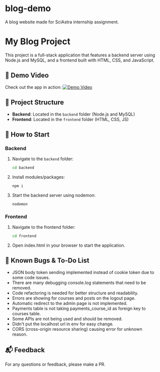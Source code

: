 # blog-demo

A blog website made for SciAstra internship assignment.

# My Blog Project

This project is a full-stack application that features a backend server using Node.js and MySQL, and a frontend built with HTML, CSS, and JavaScript. 

## 🎥 Demo Video

Check out the app in action:
[![Demo Video](YTlink/maxresdefault.jpg)](YTlink)

## 📁 Project Structure

- **Backend**: Located in the `backend` folder (Node.js and MySQL)
- **Frontend**: Located in the `frontend` folder (HTML, CSS, JS)

## 🚀 How to Start

### Backend
1. Navigate to the `backend` folder:
   ```bash
   cd backend
2. Install modules/packages:
    ```bash
    npm i
3. Start the backend server using nodemon:
    ```bash
    nodemon
### Frontend
1. Navigate to the frontend folder:
    ```bash
    cd frontend
2. Open index.html in your browser to start the application.

## 🐞 Known Bugs & To-Do List

- JSON body token sending implemented instead of cookie token due to some code issues.
- There are many debugging console.log statements that need to be removed.
- Code refactoring is needed for better structure and readability.
- Errors are showing for courses and posts on the logout page.
- Automatic redirect to the admin page is not implemented.
- Payments table is not taking payments_course_id as foreign key to courses table.
- Some APIs are not being used and should be removed.
- Didn't put the localhost url in env for easy change.
- CORS (cross-origin resource sharing) causing error for unknown reason.

## 📬 Feedback

For any questions or feedback, please make a PR.
